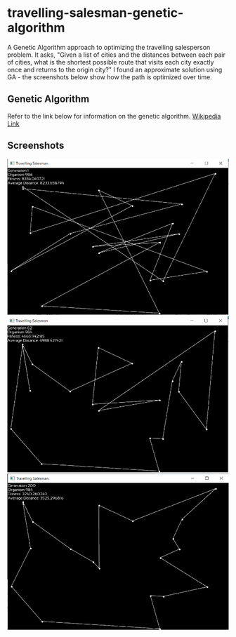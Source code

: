# travelling-salesman-genetic-algorithm

 A Genetic Algorithm approach to optimizing the travelling salesperson problem. It asks, "Given a list of cities and the distances between each pair of cities, what is the shortest possible route that visits each city exactly once and returns to the origin city?" I found an approximate solution using GA - the screenshots below show how the path is optimized over time.

 ## Genetic Algorithm

Refer to the link below for information on the genetic algorithm.
[Wikipedia Link](https://en.wikipedia.org/wiki/Genetic_algorithm)

## Screenshots

![Alt text](screenshots/initial.PNG?raw=true)
![Alt text](screenshots/partial.PNG?raw=true)
![Alt text](screenshots/trained.PNG?raw=true)
